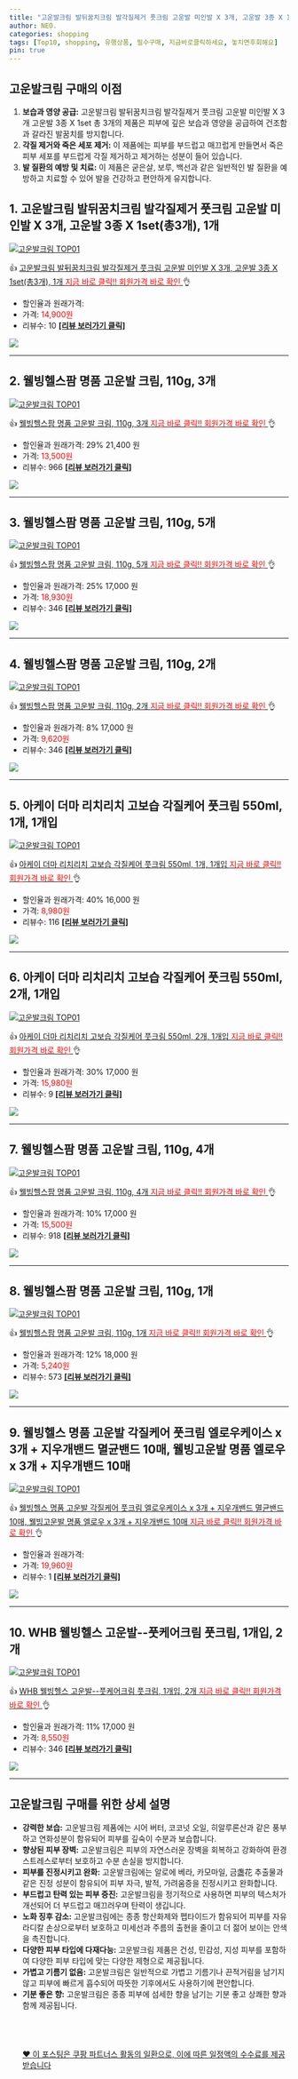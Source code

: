 ```yaml
---
title: "고운발크림 발뒤꿈치크림 발각질제거 풋크림 고운발 미인발 X 3개, 고운발 3종 X 1set(총3개), 1개 가격 최저가 할인가 고운발크림 최저가 추천 제품 비교"
author: NEO.
categories: shopping
tags: [Top10, shopping, 유행상품, 필수구매, 지금바로클릭하세요, 놓치면후회해요]
pin: true
---
```

## 고운발크림 구매의 이점
1. **보습과 영양 공급:** 고운발크림 발뒤꿈치크림 발각질제거 풋크림 고운발 미인발 X 3개 고운발 3종 X 1set 총 3개의 제품은 피부에 깊은 보습과 영양을 공급하여 건조함과 갈라진 발꿈치를 방지합니다.
2. **각질 제거와 죽은 세포 제거:** 이 제품에는 피부를 부드럽고 매끄럽게 만들면서 죽은 피부 세포를 부드럽게 각질 제거하고 제거하는 성분이 들어 있습니다.
3. **발 질환의 예방 및 치료:** 이 제품은 굳은살, 보루, 백선과 같은 일반적인 발 질환을 예방하고 치료할 수 있어 발을 건강하고 편안하게 유지합니다.

   

## 1. 고운발크림 발뒤꿈치크림 발각질제거 풋크림 고운발 미인발 X 3개, 고운발 3종 X 1set(총3개), 1개

[![고운발크림 TOP01](https://thumbnail6.coupangcdn.com/thumbnails/remote/490x490ex/image/vendor_inventory/6e4c/960b54ca06d93030cc7d6b87817aeec97f4c8460b89daa677704b2100334.jpg)](https://link.coupang.com/re/AFFSDP?lptag=AF3617701&subid=GithubCoopas&pageKey=6172943844&traceid=V0-153&itemId=12062071833&vendorItemId=79334179135)


👍 [고운발크림 발뒤꿈치크림 발각질제거 풋크림 고운발 미인발 X 3개, 고운발 3종 X 1set(총3개), 1개 <font color=red> 지금 바로 클릭!! 회원가격 바로 확인 </font> ](https://link.coupang.com/re/AFFSDP?lptag=AF3617701&subid=GithubCoopas&pageKey=6172943844&traceid=V0-153&itemId=12062071833&vendorItemId=79334179135) 👌 


- 할인율과 원래가격: 
- 가격: <span style='color:red'>14,900원</span>
- 리뷰수: 10  [**[리뷰 보러가기 클릭]**](https://link.coupang.com/re/AFFSDP?lptag=AF3617701&subid=GithubCoopas&pageKey=6172943844&traceid=V0-153&itemId=12062071833&vendorItemId=79334179135)

[![](/discount_price.png)](https://link.coupang.com/re/AFFSDP?lptag=AF3617701&subid=GithubCoopas&pageKey=6172943844&traceid=V0-153&itemId=12062071833&vendorItemId=79334179135)

---


   

## 2. 웰빙헬스팜 명품 고운발 크림, 110g, 3개

[![고운발크림 TOP01](https://thumbnail9.coupangcdn.com/thumbnails/remote/490x490ex/image/vendor_inventory/9018/0d5cc6292f8b0432cc3dafafd74299f276b485f744b6f06449ecb09e3057.jpg)](https://link.coupang.com/re/AFFSDP?lptag=AF3617701&subid=GithubCoopas&pageKey=6429602575&traceid=V0-153&itemId=17161813754&vendorItemId=87366037943)


👍 [웰빙헬스팜 명품 고운발 크림, 110g, 3개 <font color=red> 지금 바로 클릭!! 회원가격 바로 확인 </font> ](https://link.coupang.com/re/AFFSDP?lptag=AF3617701&subid=GithubCoopas&pageKey=6429602575&traceid=V0-153&itemId=17161813754&vendorItemId=87366037943) 👌 


- 할인율과 원래가격: 29%  21,400   원
- 가격: <span style='color:red'>13,500원</span>
- 리뷰수: 966  [**[리뷰 보러가기 클릭]**](https://link.coupang.com/re/AFFSDP?lptag=AF3617701&subid=GithubCoopas&pageKey=6429602575&traceid=V0-153&itemId=17161813754&vendorItemId=87366037943)

[![](/discount_price.png)](https://link.coupang.com/re/AFFSDP?lptag=AF3617701&subid=GithubCoopas&pageKey=6429602575&traceid=V0-153&itemId=17161813754&vendorItemId=87366037943)

---


   

## 3. 웰빙헬스팜 명품 고운발 크림, 110g, 5개

[![고운발크림 TOP01](https://thumbnail7.coupangcdn.com/thumbnails/remote/490x490ex/image/vendor_inventory/66e1/a464aa92e06004135709a18404a3ade91d52342b5336442a29ab9aabc557.jpg)](https://link.coupang.com/re/AFFSDP?lptag=AF3617701&subid=GithubCoopas&pageKey=6429602575&traceid=V0-153&itemId=19026591060&vendorItemId=72879178073)


👍 [웰빙헬스팜 명품 고운발 크림, 110g, 5개 <font color=red> 지금 바로 클릭!! 회원가격 바로 확인 </font> ](https://link.coupang.com/re/AFFSDP?lptag=AF3617701&subid=GithubCoopas&pageKey=6429602575&traceid=V0-153&itemId=19026591060&vendorItemId=72879178073) 👌 


- 할인율과 원래가격: 25%  17,000   원
- 가격: <span style='color:red'>18,930원</span>
- 리뷰수: 346  [**[리뷰 보러가기 클릭]**](https://link.coupang.com/re/AFFSDP?lptag=AF3617701&subid=GithubCoopas&pageKey=6429602575&traceid=V0-153&itemId=19026591060&vendorItemId=72879178073)

[![](/discount_price.png)](https://link.coupang.com/re/AFFSDP?lptag=AF3617701&subid=GithubCoopas&pageKey=6429602575&traceid=V0-153&itemId=19026591060&vendorItemId=72879178073)

---


   

## 4. 웰빙헬스팜 명품 고운발 크림, 110g, 2개

[![고운발크림 TOP01](https://thumbnail9.coupangcdn.com/thumbnails/remote/490x490ex/image/vendor_inventory/ca67/485d77d35272278087c42320ff1c0c0e376a229c918b0834701bc87e2d96.jpg)](https://link.coupang.com/re/AFFSDP?lptag=AF3617701&subid=GithubCoopas&pageKey=6429602575&traceid=V0-153&itemId=31155003&vendorItemId=82581499454)


👍 [웰빙헬스팜 명품 고운발 크림, 110g, 2개 <font color=red> 지금 바로 클릭!! 회원가격 바로 확인 </font> ](https://link.coupang.com/re/AFFSDP?lptag=AF3617701&subid=GithubCoopas&pageKey=6429602575&traceid=V0-153&itemId=31155003&vendorItemId=82581499454) 👌 


- 할인율과 원래가격: 8%  17,000   원
- 가격: <span style='color:red'>9,620원</span>
- 리뷰수: 346  [**[리뷰 보러가기 클릭]**](https://link.coupang.com/re/AFFSDP?lptag=AF3617701&subid=GithubCoopas&pageKey=6429602575&traceid=V0-153&itemId=31155003&vendorItemId=82581499454)

[![](/discount_price.png)](https://link.coupang.com/re/AFFSDP?lptag=AF3617701&subid=GithubCoopas&pageKey=6429602575&traceid=V0-153&itemId=31155003&vendorItemId=82581499454)

---


   

## 5. 아케이 더마 리치리치 고보습 각질케어 풋크림 550ml, 1개, 1개입

[![고운발크림 TOP01](https://thumbnail10.coupangcdn.com/thumbnails/remote/490x490ex/image/retail/images/767721876536600-447b8b6d-24b8-4cc9-a33b-3e367dc102e4.jpg)](https://link.coupang.com/re/AFFSDP?lptag=AF3617701&subid=GithubCoopas&pageKey=7415543769&traceid=V0-153&itemId=19223777050&vendorItemId=84282145157)


👍 [아케이 더마 리치리치 고보습 각질케어 풋크림 550ml, 1개, 1개입 <font color=red> 지금 바로 클릭!! 회원가격 바로 확인 </font> ](https://link.coupang.com/re/AFFSDP?lptag=AF3617701&subid=GithubCoopas&pageKey=7415543769&traceid=V0-153&itemId=19223777050&vendorItemId=84282145157) 👌 


- 할인율과 원래가격: 40%  16,000   원
- 가격: <span style='color:red'>8,980원</span>
- 리뷰수: 116  [**[리뷰 보러가기 클릭]**](https://link.coupang.com/re/AFFSDP?lptag=AF3617701&subid=GithubCoopas&pageKey=7415543769&traceid=V0-153&itemId=19223777050&vendorItemId=84282145157)

[![](/discount_price.png)](https://link.coupang.com/re/AFFSDP?lptag=AF3617701&subid=GithubCoopas&pageKey=7415543769&traceid=V0-153&itemId=19223777050&vendorItemId=84282145157)

---


   

## 6. 아케이 더마 리치리치 고보습 각질케어 풋크림 550ml, 2개, 1개입

[![고운발크림 TOP01](https://thumbnail7.coupangcdn.com/thumbnails/remote/490x490ex/image/retail/images/778550758257019-c35f7039-99b3-4768-94b5-ab9f93ccd77f.jpg)](https://link.coupang.com/re/AFFSDP?lptag=AF3617701&subid=GithubCoopas&pageKey=7415543769&traceid=V0-153&itemId=18764077710&vendorItemId=84282145170)


👍 [아케이 더마 리치리치 고보습 각질케어 풋크림 550ml, 2개, 1개입 <font color=red> 지금 바로 클릭!! 회원가격 바로 확인 </font> ](https://link.coupang.com/re/AFFSDP?lptag=AF3617701&subid=GithubCoopas&pageKey=7415543769&traceid=V0-153&itemId=18764077710&vendorItemId=84282145170) 👌 


- 할인율과 원래가격: 30%  17,000   원
- 가격: <span style='color:red'>15,980원</span>
- 리뷰수: 9  [**[리뷰 보러가기 클릭]**](https://link.coupang.com/re/AFFSDP?lptag=AF3617701&subid=GithubCoopas&pageKey=7415543769&traceid=V0-153&itemId=18764077710&vendorItemId=84282145170)

[![](/discount_price.png)](https://link.coupang.com/re/AFFSDP?lptag=AF3617701&subid=GithubCoopas&pageKey=7415543769&traceid=V0-153&itemId=18764077710&vendorItemId=84282145170)

---


   

## 7. 웰빙헬스팜 명품 고운발 크림, 110g, 4개

[![고운발크림 TOP01](https://thumbnail6.coupangcdn.com/thumbnails/remote/490x490ex/image/retail/images/6edd5877-b728-49dd-ac5a-aefbf35e3e1b9177894848415310088.png)](https://link.coupang.com/re/AFFSDP?lptag=AF3617701&subid=GithubCoopas&pageKey=6429602575&traceid=V0-153&itemId=13870176389&vendorItemId=86150785219)


👍 [웰빙헬스팜 명품 고운발 크림, 110g, 4개 <font color=red> 지금 바로 클릭!! 회원가격 바로 확인 </font> ](https://link.coupang.com/re/AFFSDP?lptag=AF3617701&subid=GithubCoopas&pageKey=6429602575&traceid=V0-153&itemId=13870176389&vendorItemId=86150785219) 👌 


- 할인율과 원래가격: 10%  17,000   원
- 가격: <span style='color:red'>15,500원</span>
- 리뷰수: 918  [**[리뷰 보러가기 클릭]**](https://link.coupang.com/re/AFFSDP?lptag=AF3617701&subid=GithubCoopas&pageKey=6429602575&traceid=V0-153&itemId=13870176389&vendorItemId=86150785219)

[![](/discount_price.png)](https://link.coupang.com/re/AFFSDP?lptag=AF3617701&subid=GithubCoopas&pageKey=6429602575&traceid=V0-153&itemId=13870176389&vendorItemId=86150785219)

---


   

## 8. 웰빙헬스팜 명품 고운발 크림, 110g, 1개

[![고운발크림 TOP01](https://thumbnail7.coupangcdn.com/thumbnails/remote/490x490ex/image/retail/images/546346826795874-276c3d07-a71c-428a-a93c-42016f0a7f7a.jpg)](https://link.coupang.com/re/AFFSDP?lptag=AF3617701&subid=GithubCoopas&pageKey=6429602575&traceid=V0-153&itemId=12949443&vendorItemId=3019803096)


👍 [웰빙헬스팜 명품 고운발 크림, 110g, 1개 <font color=red> 지금 바로 클릭!! 회원가격 바로 확인 </font> ](https://link.coupang.com/re/AFFSDP?lptag=AF3617701&subid=GithubCoopas&pageKey=6429602575&traceid=V0-153&itemId=12949443&vendorItemId=3019803096) 👌 


- 할인율과 원래가격: 12%  18,000   원
- 가격: <span style='color:red'>5,240원</span>
- 리뷰수: 573  [**[리뷰 보러가기 클릭]**](https://link.coupang.com/re/AFFSDP?lptag=AF3617701&subid=GithubCoopas&pageKey=6429602575&traceid=V0-153&itemId=12949443&vendorItemId=3019803096)

[![](/discount_price.png)](https://link.coupang.com/re/AFFSDP?lptag=AF3617701&subid=GithubCoopas&pageKey=6429602575&traceid=V0-153&itemId=12949443&vendorItemId=3019803096)

---


   

## 9. 웰빙헬스 명품 고운발 각질케어 풋크림 엘로우케이스 x 3개 + 지우개밴드 멸균밴드 10매, 웰빙고운발 명품 엘로우 x 3개 + 지우개밴드 10매

[![고운발크림 TOP01](https://thumbnail6.coupangcdn.com/thumbnails/remote/490x490ex/image/vendor_inventory/9cbc/0fc5fb95a9ccbdd4f742edbff6fe498cd43ad1bd6b3c52d13ec655085c12.jpg)](https://link.coupang.com/re/AFFSDP?lptag=AF3617701&subid=GithubCoopas&pageKey=6328558384&traceid=V0-153&itemId=13224225406&vendorItemId=80482405009)


👍 [웰빙헬스 명품 고운발 각질케어 풋크림 엘로우케이스 x 3개 + 지우개밴드 멸균밴드 10매, 웰빙고운발 명품 엘로우 x 3개 + 지우개밴드 10매 <font color=red> 지금 바로 클릭!! 회원가격 바로 확인 </font> ](https://link.coupang.com/re/AFFSDP?lptag=AF3617701&subid=GithubCoopas&pageKey=6328558384&traceid=V0-153&itemId=13224225406&vendorItemId=80482405009) 👌 


- 할인율과 원래가격: 
- 가격: <span style='color:red'>19,960원</span>
- 리뷰수: 1  [**[리뷰 보러가기 클릭]**](https://link.coupang.com/re/AFFSDP?lptag=AF3617701&subid=GithubCoopas&pageKey=6328558384&traceid=V0-153&itemId=13224225406&vendorItemId=80482405009)

[![](/discount_price.png)](https://link.coupang.com/re/AFFSDP?lptag=AF3617701&subid=GithubCoopas&pageKey=6328558384&traceid=V0-153&itemId=13224225406&vendorItemId=80482405009)

---


   

## 10. WHB 웰빙헬스 고운발--풋케어크림 풋크림, 1개입, 2개

[![고운발크림 TOP01](https://thumbnail6.coupangcdn.com/thumbnails/remote/490x490ex/image/vendor_inventory/2d2d/793c3deed94cfe6b3a66bd7adaf6bf5fa0c485aba00274fffa1f64b36bd6.jpg)](https://link.coupang.com/re/AFFSDP?lptag=AF3617701&subid=GithubCoopas&pageKey=1204330&traceid=V0-153&itemId=6307473&vendorItemId=82593639012)


👍 [WHB 웰빙헬스 고운발--풋케어크림 풋크림, 1개입, 2개 <font color=red> 지금 바로 클릭!! 회원가격 바로 확인 </font> ](https://link.coupang.com/re/AFFSDP?lptag=AF3617701&subid=GithubCoopas&pageKey=1204330&traceid=V0-153&itemId=6307473&vendorItemId=82593639012) 👌 


- 할인율과 원래가격: 11%  17,000   원
- 가격: <span style='color:red'>8,550원</span>
- 리뷰수: 346  [**[리뷰 보러가기 클릭]**](https://link.coupang.com/re/AFFSDP?lptag=AF3617701&subid=GithubCoopas&pageKey=1204330&traceid=V0-153&itemId=6307473&vendorItemId=82593639012)

[![](/discount_price.png)](https://link.coupang.com/re/AFFSDP?lptag=AF3617701&subid=GithubCoopas&pageKey=1204330&traceid=V0-153&itemId=6307473&vendorItemId=82593639012)

---
## 고운발크림 구매를 위한 상세 설명
* **강력한 보습:** 고운발크림 제품에는 시어 버터, 코코넛 오일, 히알루론산과 같은 풍부하고 연화성분이 함유되어 피부를 깊숙이 수분과 보습합니다.
* **향상된 피부 장벽:** 고운발크림은 피부의 자연스러운 장벽을 회복하고 강화하여 환경 스트레스로부터 보호하고 수분 손실을 방지합니다.
* **피부를 진정시키고 완화:** 고운발크림에는 알로에 베라, 카모마일, 금盏花 추출물과 같은 진정 성분이 함유되어 피부 자극, 발적, 가려움증을 진정시키고 완화합니다.
* **부드럽고 탄력 있는 피부 증진:** 고운발크림을 정기적으로 사용하면 피부의 텍스처가 개선되어 더 부드럽고 매끄러우며 탄력이 생깁니다.
* **노화 징후 감소:** 고운발크림에는 종종 항산화제와 펩타이드가 함유되어 피부를 자유 라디칼 손상으로부터 보호하고 미세선과 주름의 출현을 줄이고 더 젊어 보이는 안색을 촉진합니다.
* **다양한 피부 타입에 다재다능:** 고운발크림 제품은 건성, 민감성, 지성 피부를 포함하여 다양한 피부 타입에 맞는 다양한 제형으로 제공됩니다.
* **가볍고 기름기 없음:** 고운발크림은 일반적으로 가볍고 기름기나 끈적거림을 남기지 않고 피부에 빠르게 흡수되어 따뜻한 기후에서도 사용하기에 편안합니다.
* **기분 좋은 향:** 고운발크림은 종종 피부에 섬세한 향을 남기는 기분 좋고 상쾌한 향과 함께 제공됩니다.<br><br><br><br><br> [ ❤  이 포스팅은 쿠팡 파트너스 활동의 일환으로, 이에 따른 일정액의 수수료를 제공받습니다](https://link.coupang.com/a/bcEFyh)